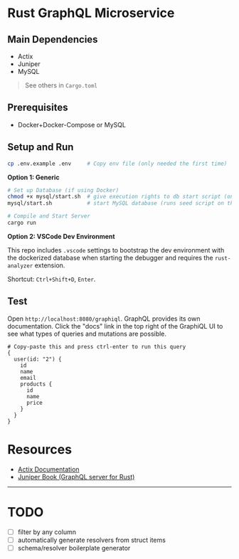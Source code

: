 # Rust GraphQL Microservice

## Main Dependencies
- Actix
- Juniper
- MySQL

> See others in `Cargo.toml`

## Prerequisites

- Docker+Docker-Compose or MySQL

## Setup and Run

```sh
cp .env.example .env     # Copy env file (only needed the first time)
```

**Option 1: Generic**

```sh
# Set up Database (if using Docker)
chmod +x mysql/start.sh  # give execution rights to db start script (only needed the first time)
mysql/start.sh           # start MySQL database (runs seed script on the first time)

# Compile and Start Server
cargo run
```

**Option 2: VSCode Dev Environment**

This repo includes `.vscode` settings to bootstrap the dev environment with the dockerized database when starting the debugger and requires the `rust-analyzer` extension.

Shortcut: `Ctrl+Shift+D`, `Enter`.


## Test

Open `http://localhost:8080/graphiql`. GraphQL provides its own documentation. Click the "docs" link in the top right of the GraphiQL UI to see what types of queries and mutations are possible.

```
# Copy-paste this and press ctrl-enter to run this query
{
  user(id: "2") {
    id
    name
    email
    products {
      id
      name
      price
    }
  }
}
```

# Resources

- [Actix Documentation](https://actix.rs/docs/)
- [Juniper Book (GraphQL server for Rust)](https://graphql-rust.github.io/juniper/master/index.html)

___

# TODO

- [ ] filter by any column
- [ ] automatically generate resolvers from struct items
- [ ] schema/resolver boilerplate generator